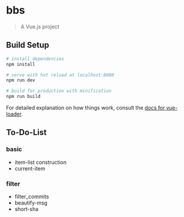 # bbs

> A Vue.js project

## Build Setup

``` bash
# install dependencies
npm install

# serve with hot reload at localhost:8080
npm run dev

# build for production with minification
npm run build
```

For detailed explanation on how things work, consult the [docs for vue-loader](http://vuejs.github.io/vue-loader).

## To-Do-List

### basic

- item-list construction
- current-item

### filter

- filter_commits
- beautify-msg
- short-sha
